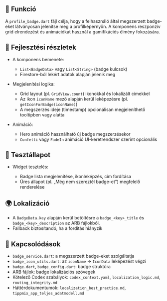 ## 🎯 Funkció

A `profile_badge.dart` fájl célja, hogy a felhasználó által megszerzett badge-eket látványosan jelenítse meg a profilképernyőn. A komponens reszponzív grid elrendezést és animációkat használ a gamifikációs élmény fokozására.

## 🧠 Fejlesztési részletek

* A komponens bemenete:

  * `List<BadgeData>` vagy `List<String>` (badge kulcsok)
  * Firestore-ból lekért adatok alapján jelenik meg

* Megjelenítési logika:

  * Grid layout (pl. `GridView.count`) ikonokkal és lokalizált címekkel
  * Az ikon `iconName` mező alapján kerül leképezésre (pl. `getIconForBadge(iconName)`)
  * A megszerzés ideje (timestamp) opcionálisan megjeleníthető tooltipben vagy alatta

* Animáció:

  * Hero animáció használható új badge megszerzésekor
  * `Confetti` vagy `FadeIn` animáció UI-keretrendszer szerint opcionális

## 🧪 Tesztállapot

* Widget tesztelés:

  * Badge lista megjelenítése, ikonleképzés, cím fordítása
  * Üres állapot (pl. „Még nem szereztél badge-et”) megfelelő renderelése

## 🌍 Lokalizáció

* A `BadgeData.key` alapján kerül betöltésre a `badge_<key>_title` és `badge_<key>_description` az ARB fájlokból.
* Fallback biztosítandó, ha a fordítás hiányzik

## 📎 Kapcsolódások

* `badge_service.dart`: a megszerzett badge-eket szolgáltatja
* `badge_icon_utils.dart`: az `iconName` → `IconData` leképezést végzi
* `badge.dart`, `badge_config.dart`: badge struktúra
* ARB fájlok: badge lokalizációs szövegek
* Kötelező Codex szabályok: `codex_context.yaml`, `localization_logic.md`, `routing_integrity.md`
* Háttérdokumentumok: `localization_best_practice.md`, `tippmix_app_teljes_adatmodell.md`
